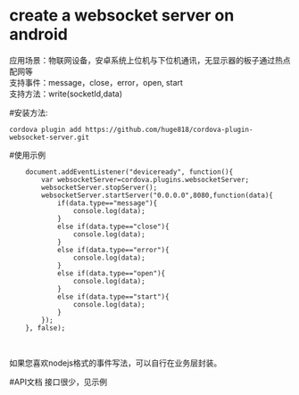 # create a websocket server on android

应用场景：物联网设备，安卓系统上位机与下位机通讯，无显示器的板子通过热点配网等<br/>
支持事件：message，close，error，open, start<br/>
支持方法：write(socketId,data)<br/>



#安装方法: 

``````
cordova plugin add https://github.com/huge818/cordova-plugin-websocket-server.git
````````

#使用示例
```````````
	document.addEventListener("deviceready", function(){
		var websocketServer=cordova.plugins.websocketServer;
		websocketServer.stopServer();
		websocketServer.startServer("0.0.0.0",8080,function(data){
			if(data.type=="message"){
				console.log(data);
			}
			else if(data.type=="close"){
				console.log(data);
			}
			else if(data.type=="error"){
				console.log(data);
			}
			else if(data.type=="open"){
				console.log(data);
			}
			else if(data.type=="start"){
				console.log(data);
			}
		});
	}, false);


```````````
<br/>
如果您喜欢nodejs格式的事件写法，可以自行在业务层封装。<br/>

#API文档
接口很少，见示例



